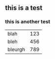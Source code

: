 ---
---

## this is a test ##

### this is another test ###

<table>

<tr>
<td>blah</td>
<td>123</td>

</tr>

<tr>
<td>bleh</td>
<td>456</td>

</tr>

<tr>
<td>bleurgh</td>
<td>789</td>

</tr>

</table>